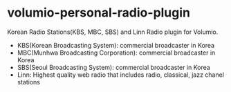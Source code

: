 # volumio-personal-radio-plugin
Korean Radio Stations(KBS, MBC, SBS) and Linn Radio plugin for Volumio.

- KBS(Korean Broadcasting System): commercial broadcaster in Korea
- MBC(Munhwa Broadcasting Corporation): commercial broadcaster in Korea
- SBS(Seoul Broadcasting System): commercial broadcaster in Korea
- Linn: Highest quality web radio that includes radio, classical, jazz chanel stations

